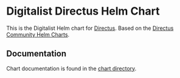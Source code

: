 # Digitalist Directus Helm Chart

This is the Digitalist Helm chart for [Directus](https://directus.io/).
Based on the [Directus Community Helm Charts](https://github.com/directus-community/helm-chart).

## Documentation

Chart documentation is found in the [chart directory](charts/directus/README.md).
